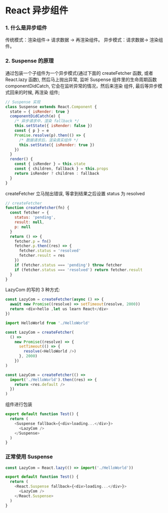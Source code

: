 # React 异步组件

### 1. 什么是异步组件

传统模式：渲染组件-> 请求数据 -> 再渲染组件。
异步模式：请求数据-> 渲染组件。

### 2. Suspense 的原理

通过包装一个子组件为一个异步模式(通过下面的 createFetcher 函数, 或者 React.lazy 函数), 然后马上抛出异常,
监听 Suspense 组件里的生命周期函数 componentDidCatch, 它会在监听异常的情况，然后来渲染 <Fallback /> 组件,
最后等异步模式回来的时候, 再渲染 <Children /> 组件;

```js
// Suspense 实现
class Suspense extends React.Component {
  state = { isRender: true }
  componentDidCatch(e) {
    /* 异步请求中，渲染 fallback */
    this.setState({ isRender: false })
    const { p } = e
    Promise.resolve(p).then(() => {
      /* 数据请求后，渲染真实组件 */
      this.setState({ isRender: true })
    })
  }
  render() {
    const { isRender } = this.state
    const { children, fallback } = this.props
    return isRender ? children : fallback
  }
}
```

createFetcher 立马抛出错误, 等拿到结果之后设置 status 为 resolved

```js
// createFetcher
function createFetcher(fn) {
  const fetcher = {
    status: 'pending',
    result: null,
    p: null
  }
  return () => {
    fetcher.p = fn()
    fetcher.p.then((res) => {
      fetcher.status = 'resolved'
      fetcher.result = res
    })
    if (fetcher.status === 'pending') throw fetcher
    if (fetcher.status === 'resolved') return fetcher.result
  }
}
```

LazyCom 的写的 3 种方式:

```js
const LazyCom = createFetcher(async () => {
  await new Promise((resolve) => setTimeout(resolve, 2000))
  return <div>hello ,let us learn React</div>
})
```

```js
import HelloWorld from './HelloWorld'

const LazyCom = createFetcher(
  () =>
    new Promise((resolve) => {
      setTimeout(() => {
        resolve(<HelloWorld />)
      }, 2000)
    })
)
```

```js
const LazyCom = createFetcher(() =>
  import('./HelloWorld').then((res) => {
    return <res.default />
  })
)
```

组件进行包装

```js
export default function Test() {
  return (
    <Suspense fallback={<div>loading...</div>}>
      <LazyCom />
    </Suspense>
  )
}
```

### 正常使用 Suspense

```js
const LazyCom = React.lazy(() => import('./HelloWorld'))

export default function Test() {
  return (
    <React.Suspense fallback={<div>loading...</div>}>
      <LazyCom />
    </React.Suspense>
  )
}
```
